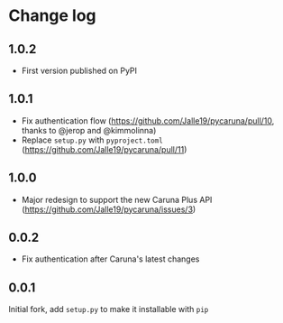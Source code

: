 # Change log

## 1.0.2
* First version published on PyPI

## 1.0.1
* Fix authentication flow (https://github.com/Jalle19/pycaruna/pull/10, thanks to @jerop and @kimmolinna)
* Replace `setup.py` with `pyproject.toml` (https://github.com/Jalle19/pycaruna/pull/11)

## 1.0.0
* Major redesign to support the new Caruna Plus API (https://github.com/Jalle19/pycaruna/issues/3)

## 0.0.2
* Fix authentication after Caruna's latest changes

## 0.0.1
Initial fork, add `setup.py` to make it installable with `pip`
